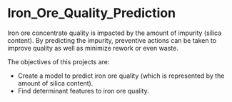 # Iron_Ore_Quality_Prediction

Iron ore concentrate quality is impacted by the amount of impurity (silica content).
By predicting the impurity, preventive actions can be taken to improve quality as well as minimize rework or even waste.

The objectives of this projects are:
* Create a model to predict iron ore quality (which is represented by the amount of silica content).
* Find determinant features to iron ore quality.
